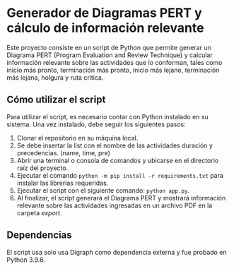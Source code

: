 # Generador de Diagramas PERT y cálculo de información relevante

Este proyecto consiste en un script de Python que permite generar un Diagrama PERT (Program Evaluation and Review Technique) y calcular información relevante sobre las actividades que lo conforman, tales como inicio más pronto, terminación más pronto, inicio más lejano, terminación más lejana, holgura y ruta crítica.

## Cómo utilizar el script

Para utilizar el script, es necesario contar con Python instalado en su sistema. Una vez instalado, debe seguir los siguientes pasos:

1. Clonar el repositorio en su máquina local.
2. Se debe insertar la list con el nombre de las actividades duración y precedencias. (name, time, pre) 
3. Abrir una terminal o consola de comandos y ubicarse en el directorio raíz del proyecto.
4. Ejecutar el comando `python -m pip install -r requirements.txt` para instalar las librerias requeridas.
4. Ejecutar el script con el siguiente comando: `python app.py`.
5. Al finalizar, el script generará el Diagrama PERT y mostrará información relevante sobre las actividades ingresadas en un archivo PDF en la carpeta *export*.

## Dependencias

El script usa solo usa Digraph como dependencia externa y fue probado en Python 3.9.6.